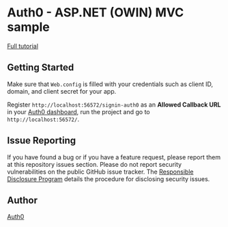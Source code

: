 ﻿# Auth0 - ASP.NET (OWIN) MVC sample

[Full tutorial](https://auth0.com/docs/quickstart/webapp/aspnet-owin/01-login)

## Getting Started

Make sure that `Web.config` is filled with your credentials such as client ID, domain, and client secret for your app.

Register `http://localhost:56572/signin-auth0` as an **Allowed Callback URL** in your [Auth0 dashboard](https://manage.auth0.com), run the project and go to `http://localhost:56572/`.

## Issue Reporting

If you have found a bug or if you have a feature request, please report them at this repository issues section. Please do not report security vulnerabilities on the public GitHub issue tracker. The [Responsible Disclosure Program](https://auth0.com/whitehat) details the procedure for disclosing security issues.

## Author

[Auth0](auth0.com)